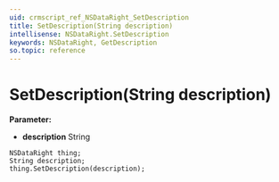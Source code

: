 ```yaml
---
uid: crmscript_ref_NSDataRight_SetDescription
title: SetDescription(String description)
intellisense: NSDataRight.SetDescription
keywords: NSDataRight, GetDescription
so.topic: reference
---
```


# SetDescription(String description)

**Parameter:** 
* **description** String

```crmscript
NSDataRight thing;
String description;
thing.SetDescription(description);
```

